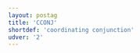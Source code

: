 ```yaml
---
layout: postag
title: 'CCONJ'
shortdef: 'coordinating conjunction'
udver: '2'
---
```

<!-- Interlanguage links updated Po lis 14 15:34:31 CET 2022 -->
